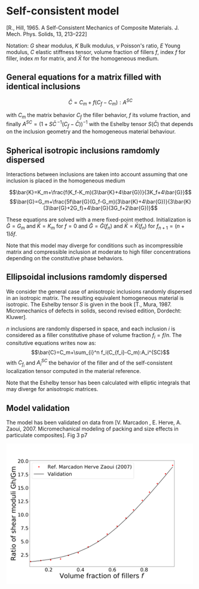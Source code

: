# Self-consistent model 
[R., Hill, 1965. A Self-Consistent Mechanics of Composite Materials. J.
Mech. Phys. Solids, 13, 213–222]

Notation:
$G$ shear modulus, 
$K$ Bulk modulus, 
$\nu$ Poisson's ratio, 
$E$ Young modulus, $C$ elastic stiffness tensor,
volume fraction of fillers $f$,
index $f$ for filler, index $m$ for matrix, and $\bar{X}$ for the homogeneous medium.
## General equations for a matrix filled with identical inclusions

$$\bar{C}=C_m+f(C_f-C_m):A^{SC}$$

with $C_m$ the matrix behavior $C_f$ the filler behavior, $f$ its volume fraction, and finally $A^{SC}=\left( 1+S \bar{C}\,^{-1}(C_f-\bar{C})\right)^{-1}$
with the Eshelby tensor $S(\bar{C})$ that depends on the inclusion geometry and the homogeneous material behaviour.

## Spherical isotropic inclusions ramdomly dispersed
Interactions between inclusions are taken into account assuming that one inclusion is placed in the homogeneous medium

$$\bar{K}=K_m+\frac{f(K_f-K_m)(3\bar{K}+4\bar{G})}{3K_f+4\bar{G}}$$
$$\bar{G}=G_m+\frac{5f\bar{G}(G_f-G_m)(3\bar{K}+4\bar{G})}{3\bar{K}(3\bar{G}+2G_f)+4\bar{G}(3G_f+2\bar{G})}$$

These equations are solved with a mere fixed-point method. Initialization is $\bar{G}=G_m$ and $\bar{K}=K_m$ for $f=0$ and 
$\bar{G}=\bar{G}(f_n)$ and $\bar{K}=\bar{K}(f_n)$ for $f_{n+1}=(n+1)\delta f$.

Note that this model may diverge for conditions such as incompressible matrix and compressible inclusion at moderate to high filler concentrations depending on the constitutive phase behaviors.

## Ellipsoidal inclusions ramdomly dispersed
We consider the general case of anisotropic inclusions randomly dispersed in an isotropic matrix. The resulting equivalent homogeneous material is isotropic. 
The Eshelby tensor $S$ is given in the book [T., Mura, 1987. Micromechanics of defects in solids, second revised edition, Dordecht: Kluwer].

$n$ inclusions are randomly dispersed in space, and each inclusion $i$ is considered as a filler constitutive phase of volume fraction $f_i=f/n$. The consitutive equations writes now as:
$$\bar{C}=C_m+\sum_{i}^n f_i(C_{f_i}-C_m):A_i^{SC}$$ 
with $C_{f_i}$ and $A_i^{SC}$ the behavior of the filler and of the self-consistent localization tensor computed in the material reference. 

Note that the Eshelby tensor has been calculated with elliptic integrals that may diverge for anisotropic matrices.
## Model validation
The model has been validated on data from [V. Marcadon , E. Herve, A. Zaoui,  2007. Micromechanical modeling of packing and size effects in particulate composites]. Fig 3 p7

<img src="model_descriptions/model_validate/SC_Marcadon_G.png" alt="drawing" width="500">